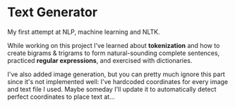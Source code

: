 # Text Generator

My first attempt at NLP, machine learning and NLTK.

While working on this project I've learned about **tokenization** and how to create bigrams & trigrams to form natural-sounding complete sentences, practiced **regular expressions**, and exercised with dictionaries.

I've also added image generation, but you can pretty much ignore this part since it's not implemented well: I've hardcoded coordinates for every image and text file I used. Maybe someday I'll update it to automatically detect perfect coordinates to place text at...
